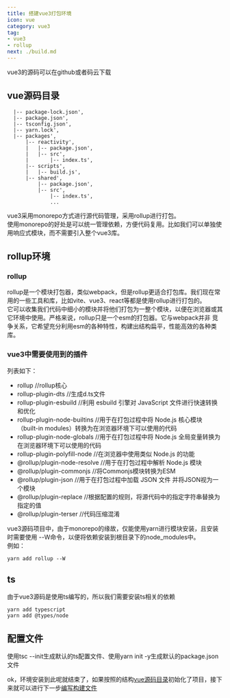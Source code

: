 ```yaml
---
title: 搭建vue3打包环境
icon: vue
category: vue3
tag:
- vue3
- rollup
next: ./build.md
---
```


vue3的源码可以在github或者码云下载

<!-- more -->

## vue源码目录
```
  |-- package-lock.json',
  |-- package.json',
  |-- tsconfig.json',
  |-- yarn.lock',
  |-- packages',
      |-- reactivity',
      |   |-- package.json',
      |   |-- src',
      |       |-- index.ts',
      |-- scripts',
      |   |-- build.js',
      |-- shared',
          |-- package.json',
          |-- src',
              |-- index.ts',
              ...
```

vue3采用monorepo方式进行源代码管理，采用rollup进行打包。  
使用monorepo的好处是可以统一管理依赖，方便代码复用。比如我们可以单独使用响应式模块，而不需要引入整个vue3库。  

## rollup环境

### rollup
rollup是一个模块打包器，类似webpack，但是rollup更适合打包库。我们现在常用的一些工具和库，比如vite、vue3、react等都是使用rollup进行打包的。  
它可以收集我们代码中细小的模块并将他们打包为一整个模块，以便在浏览器或其它环境中使用。严格来说，rollup只是一个esm的打包器。它与webpack并非
竞争关系，它希望充分利用esm的各种特性，构建出结构扁平，性能高效的各种类库。

### vue3中需要使用到的插件
列表如下：
- rollup //rollup核心
- rollup-plugin-dts //生成d.ts文件
- rollup-plugin-esbuild //利用 esbuild 引擎对 JavaScript 文件进行快速转换和优化
- rollup-plugin-node-builtins //用于在打包过程中将 Node.js 核心模块（built-in modules）转换为在浏览器环境下可以使用的代码
- rollup-plugin-node-globals //用于在打包过程中将 Node.js 全局变量转换为在浏览器环境下可以使用的代码
- rollup-plugin-polyfill-node //在浏览器中使用类似 Node.js 的功能
- @rollup/plugin-node-resolve //用于在打包过程中解析 Node.js 模块
- @rollup/plugin-commonjs //将Commonjs模块转换为ESM
- @rollup/plugin-json //用于在打包过程中加载 JSON 文件 并将JSON视为一个模块
- @rollup/plugin-replace //根据配置的规则，将源代码中的指定字符串替换为指定的值
- @rollup/plugin-terser //代码压缩混淆

vue3源码项目中，由于monorepo的缘故，仅能使用yarn进行模块安装，且安装时需要使用 --W命令，以便将依赖安装到根目录下的node_modules中。  
例如：
```shell
yarn add rollup --W
```

## ts
由于vue3源码是使用ts编写的，所以我们需要安装ts相关的依赖
```shell
yarn add typescript
yarn add @types/node
```

## 配置文件
使用tsc --init生成默认的ts配置文件、使用yarn init -y生成默认的package.json文件  

ok，环境安装到此呢就结束了，如果按照的结构[vue源码目录](#vue源码目录)初始化了项目，接下来就可以进行下一步[编写构建文件](build.md)